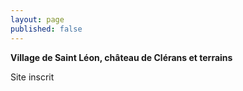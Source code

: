 ```yaml
---
layout: page
published: false
---
```


**Village de Saint Léon, château de Clérans et terrains**

Site inscrit
